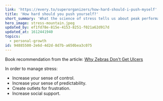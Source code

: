 ```yaml
---
link: 'https://every.to/superorganizers/how-hard-should-i-push-myself'
title: 'How hard should you push yourself?'
short_summary: 'What the science of stress tells us about peak performance'
hero_image: stress-mountain.jpeg
updated_by: ef1fd78e-815e-4153-8251-f021a62d917d
updated_at: 1612441940
topics:
  - personal-growth
id: 94885500-2e6d-4d2d-8d7b-a650bea3c075
---
```

Book recommendation from the article: [Why Zebras Don't Get Ulcers](https://us.macmillan.com/books/9780805073690)

In order to manage stress:

- Increase your sense of control. 
- Increase your sense of predictability.
- Create outlets for frustration.
- Increase social support.